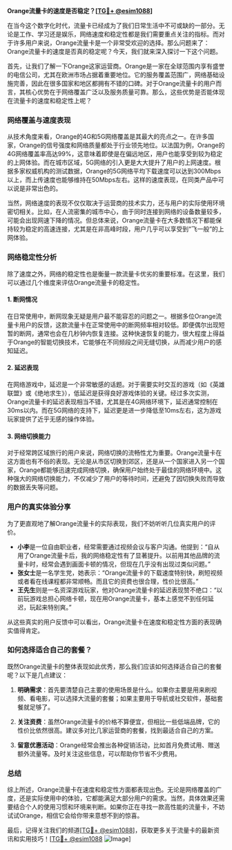 **Orange流量卡的速度是否稳定？[[TG💪+ @esim1088](https://t.me/s/esim1088)]**

在当今这个数字化时代，流量卡已经成为了我们日常生活中不可或缺的一部分。无论是工作、学习还是娱乐，网络速度和稳定性都是我们需要重点关注的指标。而对于许多用户来说，Orange流量卡是一个非常受欢迎的选择。那么问题来了：Orange流量卡的速度是否真的稳定呢？今天，我们就来深入探讨一下这个问题。

首先，让我们了解一下Orange这家运营商。Orange是一家在全球范围内享有盛誉的电信公司，尤其在欧洲市场占据着重要地位。它的服务覆盖范围广，网络基础设施完善，因此在很多国家和地区都拥有不错的口碑。对于Orange流量卡的用户而言，其核心优势在于网络覆盖广泛以及服务质量可靠。那么，这些优势是否能体现在流量卡的速度和稳定性上呢？

### **网络覆盖与速度表现**

从技术角度来看，Orange的4G和5G网络覆盖是其最大的亮点之一。在许多国家，Orange的信号强度和网络质量都处于行业领先地位。以法国为例，Orange的4G网络覆盖率高达99%，这意味着即使是在偏远地区，用户也能享受到较为稳定的上网体验。而在城市区域，5G网络的引入更是大大提升了用户的上网速度。根据多家权威机构的测试数据，Orange的5G网络平均下载速度可以达到300Mbps以上，而上传速度也能够维持在50Mbps左右。这样的速度表现，在同类产品中可以说是非常出色的。

当然，网络速度的表现不仅仅取决于运营商的技术实力，还与用户的实际使用环境密切相关。比如，在人流密集的城市中心，由于同时连接到网络的设备数量较多，可能会出现网速下降的情况。但总体来说，Orange流量卡在大多数情况下都能保持较为稳定的高速连接，尤其是在非高峰时段，用户几乎可以享受到“飞一般”的上网体验。

### **网络稳定性分析**

除了速度之外，网络的稳定性也是衡量一款流量卡优劣的重要标准。在这里，我们可以通过几个维度来评估Orange流量卡的稳定性。

#### **1. 断网情况**
在日常使用中，断网现象无疑是用户最不能容忍的问题之一。根据多位Orange流量卡用户的反馈，这款流量卡在正常使用中的断网频率相对较低。即便偶尔出现短暂的断网，通常也会在几秒钟内恢复连接。这种快速恢复的能力，很大程度上得益于Orange的智能切换技术，它能够在不同频段之间无缝切换，从而减少用户的感知延迟。

#### **2. 延迟表现**
在网络游戏中，延迟是一个非常敏感的话题。对于需要实时交互的游戏（如《英雄联盟》或《绝地求生》），低延迟是获得良好游戏体验的关键。经过多次实测，Orange流量卡的延迟表现相当不错，尤其是在4G网络环境下，延迟通常控制在30ms以内。而在5G网络的支持下，延迟更是进一步降低至10ms左右，这为游戏玩家提供了近乎无感的操作体验。

#### **3. 网络切换能力**
对于经常跨区域旅行的用户来说，网络切换的流畅性尤为重要。Orange流量卡在这方面也有不俗的表现。无论是从市区切换到郊区，还是从一个国家进入另一个国家，Orange都能够迅速完成网络切换，确保用户始终处于最佳的网络环境中。这种强大的网络切换能力，不仅减少了用户的等待时间，还避免了因切换失败而导致的数据丢失等问题。

### **用户的真实体验分享**

为了更直观地了解Orange流量卡的实际表现，我们不妨听听几位真实用户的评价。

- **小李**是一位自由职业者，经常需要通过视频会议与客户沟通。他提到：“自从用了Orange流量卡后，我的网络稳定性有了显著提升。以前用其他品牌的流量卡时，经常会遇到画面卡顿的情况，但现在几乎没有出现过类似问题。”
- **张女士**是一名学生党，她表示：“Orange流量卡的下载速度特别快，刷短视频或者看在线课程都非常顺畅。而且它的资费也很合理，性价比很高。”
- **王先生**则是一名资深游戏玩家，他对Orange流量卡的延迟表现赞不绝口：“以前玩游戏总担心网络卡顿，现在用Orange流量卡，基本上感觉不到任何延迟，玩起来特别爽。”

从这些真实的用户反馈中可以看出，Orange流量卡在速度和稳定性方面的表现确实值得肯定。

### **如何选择适合自己的套餐？**

既然Orange流量卡的整体表现如此优秀，那么我们应该如何选择适合自己的套餐呢？以下是几点建议：

1. **明确需求**：首先要清楚自己主要的使用场景是什么。如果你主要是用来刷视频、看电影，可以选择大流量的套餐；如果主要用于导航或社交软件，基础套餐就足够了。
   
2. **关注资费**：虽然Orange流量卡的价格不算便宜，但相比一些低端品牌，它的性价比依然很高。建议多对比几家运营商的套餐，找到最适合自己的方案。

3. **留意优惠活动**：Orange经常会推出各种促销活动，比如首月免费试用、赠送额外流量等。及时关注这些信息，可以帮助你节省不少费用。

### **总结**

综上所述，Orange流量卡在速度和稳定性方面都表现出色。无论是网络覆盖的广度，还是实际使用中的体验，它都能满足大部分用户的需求。当然，具体效果还需要结合个人的使用习惯和环境来判断。如果你正在寻找一款高性能的流量卡，不妨试试Orange，相信它会给你带来意想不到的惊喜。

最后，记得关注我们的频道[[TG💪+ @esim1088](https://t.me/s/esim1088)]，获取更多关于流量卡的最新资讯和实用技巧！[[TG💪+ @esim1088](https://t.me/s/esim1088) ![Image](https://i.postimg.cc/4NQfJmqS/Snipaste-2025-05-13-00-14-12.png)]